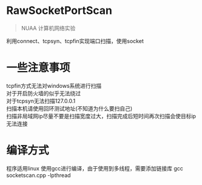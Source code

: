 # RawSocketPortScan
> NUAA 计算机网络实验

利用connect、tcpsyn、tcpfin实现端口扫描，使用socket

# 一些注意事项
tcpfin方式无法对windows系统进行扫描 <br>
对于开启防火墙的似乎无法绕过 <br>
对于tcpsyn无法扫描127.0.0.1 <br>
扫描本机请使用回环测试地址(不知道为什么要扫自己) <br>
扫描非局域网ip尽量不要是扫描宽度过大，扫描完成后短时间再次扫描会使目标ip无法连接 <br>

# 编译方式
程序适用linux 
使用gcc进行编译，由于使用到多线程，需要添加链接库
gcc socketscan.cpp -lpthread
